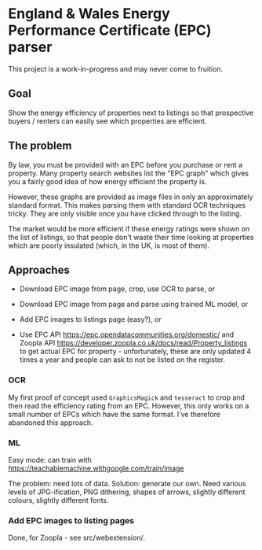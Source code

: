 # England & Wales Energy Performance Certificate (EPC) parser

This project is a work-in-progress and may never come to fruition.

## Goal

Show the energy efficiency of properties next to listings so that prospective buyers / renters can easily see which properties are efficient.

## The problem

By law, you must be provided with an EPC before you purchase or rent a property. Many property search websites list the "EPC graph" which gives you a fairly good idea of how energy efficient the property is.

However, these graphs are provided as image files in only an approximately standard format. This makes parsing them with standard OCR techniques tricky. They are only visible once you have clicked through to the listing.

The market would be more efficient if these energy ratings were shown on the list of listings, so that people don't waste their time looking at properties which are poorly insulated (which, in the UK, is most of them).

## Approaches

- Download EPC image from page, crop, use OCR to parse, or

- Download EPC image from page and parse using trained ML model, or

- Add EPC images to listings page (easy?), or

- Use EPC API https://epc.opendatacommunities.org/domestic/ and Zoopla API https://developer.zoopla.co.uk/docs/read/Property_listings to get actual EPC for property - unfortunately, these are only updated 4 times a year and people can ask to not be listed on the register.


### OCR

My first proof of concept used `GraphicsMagick` and `tesseract` to crop and then read the efficiency rating from an EPC. However, this only works on a small number of EPCs which have the same format. I've therefore abandoned this approach.

### ML

Easy mode: can train with https://teachablemachine.withgoogle.com/train/image

The problem: need lots of data. Solution: generate our own. Need various levels of JPG-ification, PNG dithering, shapes of arrows, slightly different colours, slightly different fonts.

### Add EPC images to listing pages

Done, for Zoopla - see src/webextension/.
